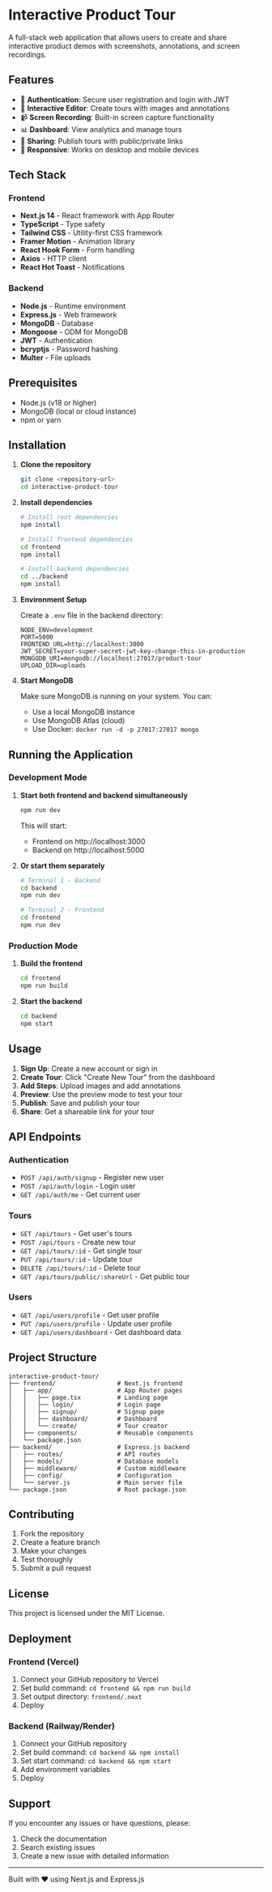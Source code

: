 # Interactive Product Tour

A full-stack web application that allows users to create and share interactive product demos with screenshots, annotations, and screen recordings.

## Features

- 🔐 **Authentication**: Secure user registration and login with JWT
- 🎨 **Interactive Editor**: Create tours with images and annotations
- 📹 **Screen Recording**: Built-in screen capture functionality
- 📊 **Dashboard**: View analytics and manage tours
- 🔗 **Sharing**: Publish tours with public/private links
- 📱 **Responsive**: Works on desktop and mobile devices

## Tech Stack

### Frontend
- **Next.js 14** - React framework with App Router
- **TypeScript** - Type safety
- **Tailwind CSS** - Utility-first CSS framework
- **Framer Motion** - Animation library
- **React Hook Form** - Form handling
- **Axios** - HTTP client
- **React Hot Toast** - Notifications

### Backend
- **Node.js** - Runtime environment
- **Express.js** - Web framework
- **MongoDB** - Database
- **Mongoose** - ODM for MongoDB
- **JWT** - Authentication
- **bcryptjs** - Password hashing
- **Multer** - File uploads

## Prerequisites

- Node.js (v18 or higher)
- MongoDB (local or cloud instance)
- npm or yarn

## Installation

1. **Clone the repository**
   ```bash
   git clone <repository-url>
   cd interactive-product-tour
   ```

2. **Install dependencies**
   ```bash
   # Install root dependencies
   npm install
   
   # Install frontend dependencies
   cd frontend
   npm install
   
   # Install backend dependencies
   cd ../backend
   npm install
   ```

3. **Environment Setup**
   
   Create a `.env` file in the backend directory:
   ```env
   NODE_ENV=development
   PORT=5000
   FRONTEND_URL=http://localhost:3000
   JWT_SECRET=your-super-secret-jwt-key-change-this-in-production
   MONGODB_URI=mongodb://localhost:27017/product-tour
   UPLOAD_DIR=uploads
   ```

4. **Start MongoDB**
   
   Make sure MongoDB is running on your system. You can:
   - Use a local MongoDB instance
   - Use MongoDB Atlas (cloud)
   - Use Docker: `docker run -d -p 27017:27017 mongo`

## Running the Application

### Development Mode

1. **Start both frontend and backend simultaneously**
   ```bash
   npm run dev
   ```

   This will start:
   - Frontend on http://localhost:3000
   - Backend on http://localhost:5000

2. **Or start them separately**
   ```bash
   # Terminal 1 - Backend
   cd backend
   npm run dev
   
   # Terminal 2 - Frontend
   cd frontend
   npm run dev
   ```

### Production Mode

1. **Build the frontend**
   ```bash
   cd frontend
   npm run build
   ```

2. **Start the backend**
   ```bash
   cd backend
   npm start
   ```

## Usage

1. **Sign Up**: Create a new account or sign in
2. **Create Tour**: Click "Create New Tour" from the dashboard
3. **Add Steps**: Upload images and add annotations
4. **Preview**: Use the preview mode to test your tour
5. **Publish**: Save and publish your tour
6. **Share**: Get a shareable link for your tour

## API Endpoints

### Authentication
- `POST /api/auth/signup` - Register new user
- `POST /api/auth/login` - Login user
- `GET /api/auth/me` - Get current user

### Tours
- `GET /api/tours` - Get user's tours
- `POST /api/tours` - Create new tour
- `GET /api/tours/:id` - Get single tour
- `PUT /api/tours/:id` - Update tour
- `DELETE /api/tours/:id` - Delete tour
- `GET /api/tours/public/:shareUrl` - Get public tour

### Users
- `GET /api/users/profile` - Get user profile
- `PUT /api/users/profile` - Update user profile
- `GET /api/users/dashboard` - Get dashboard data

## Project Structure

```
interactive-product-tour/
├── frontend/                 # Next.js frontend
│   ├── app/                  # App Router pages
│   │   ├── page.tsx          # Landing page
│   │   ├── login/            # Login page
│   │   ├── signup/           # Signup page
│   │   ├── dashboard/        # Dashboard
│   │   └── create/           # Tour creator
│   ├── components/           # Reusable components
│   └── package.json
├── backend/                  # Express.js backend
│   ├── routes/               # API routes
│   ├── models/               # Database models
│   ├── middleware/           # Custom middleware
│   ├── config/               # Configuration
│   └── server.js             # Main server file
└── package.json              # Root package.json
```

## Contributing

1. Fork the repository
2. Create a feature branch
3. Make your changes
4. Test thoroughly
5. Submit a pull request

## License

This project is licensed under the MIT License.

## Deployment

### Frontend (Vercel)
1. Connect your GitHub repository to Vercel
2. Set build command: `cd frontend && npm run build`
3. Set output directory: `frontend/.next`
4. Deploy

### Backend (Railway/Render)
1. Connect your GitHub repository
2. Set build command: `cd backend && npm install`
3. Set start command: `cd backend && npm start`
4. Add environment variables
5. Deploy

## Support

If you encounter any issues or have questions, please:
1. Check the documentation
2. Search existing issues
3. Create a new issue with detailed information

---

Built with ❤️ using Next.js and Express.js

